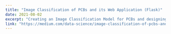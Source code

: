 ```yaml
---
title: "Image Classification of PCBs and its Web Application (Flask)"
date: 2021-08-02
excerpt: "Creating an Image Classification Model for PCBs and designing a Web Application using Flask."
link: "https://medium.com/data-science/image-classification-of-pcbs-and-its-web-application-flask-c2b26039924a"
---
```

